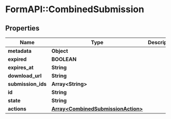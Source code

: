 # FormAPI::CombinedSubmission

## Properties
Name | Type | Description | Notes
------------ | ------------- | ------------- | -------------
**metadata** | **Object** |  | [optional] 
**expired** | **BOOLEAN** |  | [optional] 
**expires_at** | **String** |  | [optional] 
**download_url** | **String** |  | [optional] 
**submission_ids** | **Array&lt;String&gt;** |  | [optional] 
**id** | **String** |  | [optional] 
**state** | **String** |  | [optional] 
**actions** | [**Array&lt;CombinedSubmissionAction&gt;**](CombinedSubmissionAction.md) |  | [optional] 



